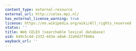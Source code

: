 ```yaml
---
content_type: external-resource
external_url: http://celex.mpi.nl/
has_external_license_warning: true
license: https://en.wikipedia.org/wiki/All_rights_reserved
status: ''
title: Web CELEX (searchable lexical database)
uid: 649c5c4d-2332-443e-a8a6-22a942ff046a
wayback_url: ''
---
```

